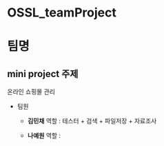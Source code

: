 # OSSL_teamProject

팀명
===
mini project 주제
----------------
온라인 쇼핑몰 관리

* 팀원
  * __김민채__
  역할 : 테스터 + 검색 + 파일저장 + 자료조사
  
  * __나예원__
  역할 : 
